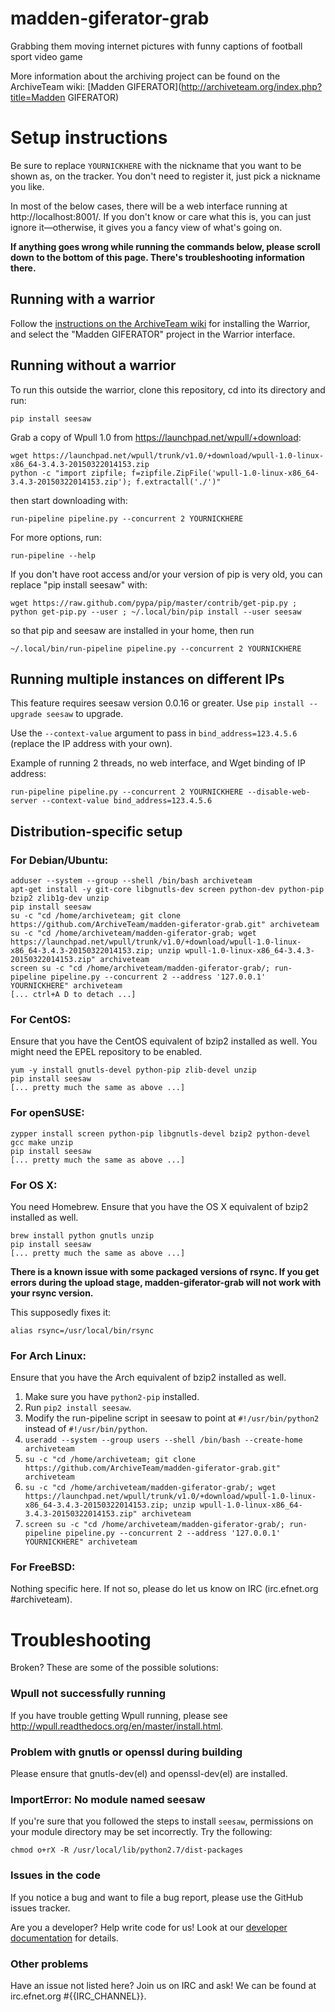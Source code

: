 # madden-giferator-grab
Grabbing them moving internet pictures with funny captions of football sport video game

More information about the archiving project can be found on the ArchiveTeam wiki: [Madden GIFERATOR](http://archiveteam.org/index.php?title=Madden GIFERATOR)

Setup instructions
=========================

Be sure to replace `YOURNICKHERE` with the nickname that you want to be shown as, on the tracker. You don't need to register it, just pick a nickname you like.

In most of the below cases, there will be a web interface running at http://localhost:8001/. If you don't know or care what this is, you can just ignore it—otherwise, it gives you a fancy view of what's going on.

**If anything goes wrong while running the commands below, please scroll down to the bottom of this page. There's troubleshooting information there.**

Running with a warrior
-------------------------

Follow the [instructions on the ArchiveTeam wiki](http://archiveteam.org/index.php?title=Warrior) for installing the Warrior, and select the "Madden GIFERATOR" project in the Warrior interface.

Running without a warrior
-------------------------
To run this outside the warrior, clone this repository, cd into its directory and run:

    pip install seesaw

Grab a copy of Wpull 1.0 from https://launchpad.net/wpull/+download:

    wget https://launchpad.net/wpull/trunk/v1.0/+download/wpull-1.0-linux-x86_64-3.4.3-20150322014153.zip
    python -c "import zipfile; f=zipfile.ZipFile('wpull-1.0-linux-x86_64-3.4.3-20150322014153.zip'); f.extractall('./')"

then start downloading with:

    run-pipeline pipeline.py --concurrent 2 YOURNICKHERE

For more options, run:

    run-pipeline --help

If you don't have root access and/or your version of pip is very old, you can replace "pip install seesaw" with:

    wget https://raw.github.com/pypa/pip/master/contrib/get-pip.py ; python get-pip.py --user ; ~/.local/bin/pip install --user seesaw

so that pip and seesaw are installed in your home, then run

    ~/.local/bin/run-pipeline pipeline.py --concurrent 2 YOURNICKHERE

Running multiple instances on different IPs
-------------------------------------------

This feature requires seesaw version 0.0.16 or greater. Use `pip install --upgrade seesaw` to upgrade.

Use the `--context-value` argument to pass in `bind_address=123.4.5.6` (replace the IP address with your own).

Example of running 2 threads, no web interface, and Wget binding of IP address:

    run-pipeline pipeline.py --concurrent 2 YOURNICKHERE --disable-web-server --context-value bind_address=123.4.5.6

Distribution-specific setup
-------------------------
### For Debian/Ubuntu:

    adduser --system --group --shell /bin/bash archiveteam
    apt-get install -y git-core libgnutls-dev screen python-dev python-pip bzip2 zlib1g-dev unzip
    pip install seesaw
    su -c "cd /home/archiveteam; git clone https://github.com/ArchiveTeam/madden-giferator-grab.git" archiveteam
    su -c "cd /home/archiveteam/madden-giferator-grab; wget https://launchpad.net/wpull/trunk/v1.0/+download/wpull-1.0-linux-x86_64-3.4.3-20150322014153.zip; unzip wpull-1.0-linux-x86_64-3.4.3-20150322014153.zip" archiveteam
    screen su -c "cd /home/archiveteam/madden-giferator-grab/; run-pipeline pipeline.py --concurrent 2 --address '127.0.0.1' YOURNICKHERE" archiveteam
    [... ctrl+A D to detach ...]


### For CentOS:

Ensure that you have the CentOS equivalent of bzip2 installed as well. You might need the EPEL repository to be enabled.

    yum -y install gnutls-devel python-pip zlib-devel unzip
    pip install seesaw
    [... pretty much the same as above ...]

### For openSUSE:

    zypper install screen python-pip libgnutls-devel bzip2 python-devel gcc make unzip
    pip install seesaw
    [... pretty much the same as above ...]

### For OS X:

You need Homebrew. Ensure that you have the OS X equivalent of bzip2 installed as well.

    brew install python gnutls unzip
    pip install seesaw
    [... pretty much the same as above ...]

**There is a known issue with some packaged versions of rsync. If you get errors during the upload stage, madden-giferator-grab will not work with your rsync version.**

This supposedly fixes it:

    alias rsync=/usr/local/bin/rsync

### For Arch Linux:

Ensure that you have the Arch equivalent of bzip2 installed as well.

1. Make sure you have `python2-pip` installed.
2. Run `pip2 install seesaw`.
3. Modify the run-pipeline script in seesaw to point at `#!/usr/bin/python2` instead of `#!/usr/bin/python`.
4. `useradd --system --group users --shell /bin/bash --create-home archiveteam`
5. `su -c "cd /home/archiveteam; git clone https://github.com/ArchiveTeam/madden-giferator-grab.git" archiveteam`
6. `su -c "cd /home/archiveteam/madden-giferator-grab/; wget https://launchpad.net/wpull/trunk/v1.0/+download/wpull-1.0-linux-x86_64-3.4.3-20150322014153.zip; unzip wpull-1.0-linux-x86_64-3.4.3-20150322014153.zip" archiveteam`
7. `screen su -c "cd /home/archiveteam/madden-giferator-grab/; run-pipeline pipeline.py --concurrent 2 --address '127.0.0.1' YOURNICKHERE" archiveteam`

### For FreeBSD:

Nothing specific here. If not so, please do let us know on IRC (irc.efnet.org #archiveteam).

Troubleshooting
=========================

Broken? These are some of the possible solutions:

### Wpull not successfully running

If you have trouble getting Wpull running, please see http://wpull.readthedocs.org/en/master/install.html.

### Problem with gnutls or openssl during building

Please ensure that gnutls-dev(el) and openssl-dev(el) are installed.

### ImportError: No module named seesaw

If you're sure that you followed the steps to install `seesaw`, permissions on your module directory may be set incorrectly. Try the following:

    chmod o+rX -R /usr/local/lib/python2.7/dist-packages

### Issues in the code

If you notice a bug and want to file a bug report, please use the GitHub issues tracker.

Are you a developer? Help write code for us! Look at our [developer documentation](http://archiveteam.org/index.php?title=Dev) for details.

### Other problems

Have an issue not listed here? Join us on IRC and ask! We can be found at irc.efnet.org #{{IRC_CHANNEL}}.
